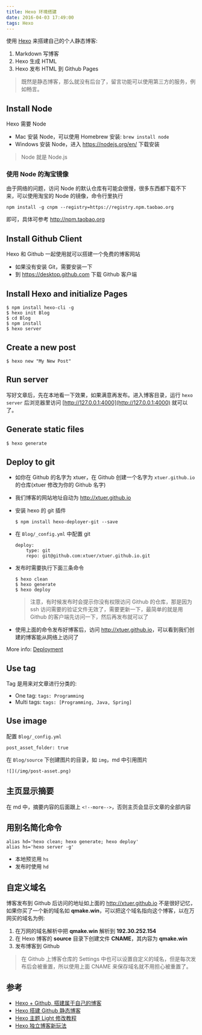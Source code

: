 ```yaml
---
title: Hexo 环境搭建
date: 2016-04-03 17:49:00
tags: Hexo
---
```


使用 [Hexo](https://hexo.io) 来搭建自己的个人静态博客:

1. Markdown 写博客
2. Hexo 生成 HTML
3. Hexo 发布 HTML 到 Github Pages

> 既然是静态博客，那么就没有后台了，留言功能可以使用第三方的服务，例如畅言。

<!--more-->

## Install Node
Hexo 需要 Node

* Mac 安装 Node，可以使用 Homebrew 安装: `brew install node`
* Windows 安装 Node，进入 <https://nodejs.org/en/> 下载安装

> Node 就是 Node.js

### 使用 Node 的淘宝镜像

由于网络的问题，访问 Node 的默认仓库有可能会很慢，很多东西都下载不下来，可以使用淘宝的 Node 的镜像，命令行里执行 

```
npm install -g cnpm --registry=https://registry.npm.taobao.org
```
即可，具体可参考 <http://npm.taobao.org>

## Install Github Client

Hexo 和 Github 一起使用就可以搭建一个免费的博客网站

* 如果没有安装 Git，需要安装一下
* 到 <https://desktop.github.com> 下载 Github 客户端

## Install Hexo and initialize Pages
```
$ npm install hexo-cli -g
$ hexo init Blog
$ cd Blog
$ npm install
$ hexo server
```

## Create a new post

```
$ hexo new "My New Post"
```

## Run server

写好文章后，先在本地看一下效果，如果满意再发布。进入博客目录，运行 `hexo server` 后浏览器里访问 [http://127.0.0.1:4000](http://127.0.0.1:4000) 就可以了。

## Generate static files

``` bash
$ hexo generate
```

## Deploy to git

*   如你在 Github 的名字为 xtuer，在 Github 创建一个名字为 `xtuer.github.io` 的仓库(xtuer 修改为你的 Github 名字)
*   我们博客的网站地址自动为 <http://xtuer.github.io>
*   安装 hexo 的 git 插件

    ```shell
    $ npm install hexo-deployer-git --save
    ```

*   在 `Blog/_config.yml` 中配置 git

    ```shell
    deploy:
        type: git
        repo: git@github.com:xtuer/xtuer.github.io.git
    ```

*   发布时需要执行下面三条命令

    ```shell
    $ hexo clean
    $ hexo generate
    $ hexo deploy
    ```

    > 注意，有时候发布时会提示你没有权限访问 Github 的仓库，那是因为 ssh 访问需要的验证文件无效了，需要更新一下，最简单的就是用 Github 的客户端先访问一下，然后再发布就可以了
*   使用上面的命令发布好博客后，访问 <http://xtuer.github.io>，可以看到我们创建的博客能从网络上访问了

More info: [Deployment](https://hexo.io/docs/deployment.html)

## Use tag
Tag 是用来对文章进行分类的:

* One tag: `tags: Programming`
* Multi tags: `tags: [Programming, Java, Spring]`

## Use image
配置 `Blog/_config.yml`

```
post_asset_folder: true
```

在 `Blog/source` 下创建图片的目录，如 `img`，md 中引用图片

```
![](/img/post-asset.png)
```

## 主页显示摘要
在 md 中，摘要内容的后面跟上 `<!--more-->`，否则主页会显示文章的全部内容

## 用别名简化命令
```
alias hd='hexo clean; hexo generate; hexo deploy'
alias hs='hexo server -g'
```

* 本地预览用 `hs`
* 发布时使用 `hd`

## 自定义域名

博客发布到 Github 后访问的地址如上面的 <http://xtuer.github.io> 不是很好记忆，如果你买了一个新的域名如 **qmake.win**，可以把这个域名指向这个博客，以在万网买的域名为例:

1. 在万网的域名解析中把 **qmake.win** 解析到 **192.30.252.154**
2. 在 Hexo 博客的 **source** 目录下创建文件 **CNAME**，其内容为 **qmake.win**
3. 发布博客到 Github

> 在 Github 上博客仓库的 Settings 中也可以设置自定义的域名，但是每次发布后会被重置，所以使用上面 CNAME 来保存域名就不用担心被重置了。

## 参考

* [Hexo + Github, 搭建属于自己的博客](http://www.jianshu.com/p/465830080ea9)
* [Hexo 搭建 Github 静态博客](http://www.cnblogs.com/zhcncn/p/4097881.html)
* [Hexo 主题 Light 修改教程](http://www.jianshu.com/p/70343b7c2fd3)
* [Hexo 独立博客新玩法](http://ibruce.info/2013/11/22/hexo-your-blog/)
